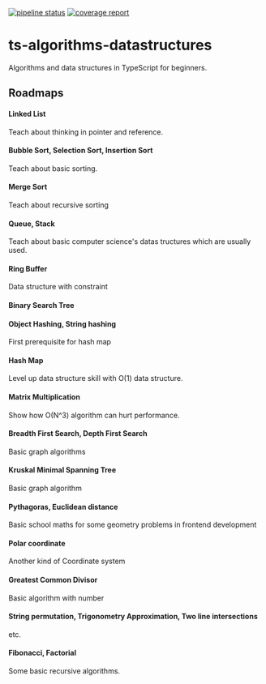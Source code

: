 [![pipeline status](https://gitlab.com/larrylernt/ts-algorithms/badges/master/pipeline.svg)](https://gitlab.com/larrylernt/ts-algorithms/-/commits/master)
[![coverage report](https://gitlab.com/larrylernt/ts-algorithms/badges/master/coverage.svg)](https://gitlab.com/larrylernt/ts-algorithms/-/commits/master)
# ts-algorithms-datastructures

Algorithms and data structures in TypeScript for beginners.

## Roadmaps

#### Linked List

Teach about thinking in pointer and reference.

#### Bubble Sort, Selection Sort, Insertion Sort

Teach about basic sorting.

#### Merge Sort

Teach about recursive sorting

#### Queue, Stack

Teach about basic computer science's datas tructures which are usually used.

#### Ring Buffer

Data structure with constraint

#### Binary Search Tree

#### Object Hashing, String hashing

First prerequisite for hash map

#### Hash Map

Level up data structure skill with O(1) data structure.

#### Matrix Multiplication

Show how O(N^3) algorithm can hurt performance.

#### Breadth First Search, Depth First Search

Basic graph algorithms

#### Kruskal Minimal Spanning Tree

Basic graph algorithm

#### Pythagoras, Euclidean distance

Basic school maths for some geometry problems in frontend development

#### Polar coordinate

Another kind of Coordinate system 

#### Greatest Common Divisor

Basic algorithm with number

#### String permutation, Trigonometry Approximation, Two line intersections

etc.

#### Fibonacci, Factorial

Some basic recursive algorithms.